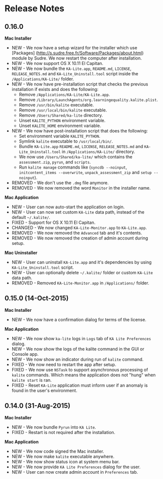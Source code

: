 Release Notes
=============

0.16.0
------

**Mac Installer**

* NEW - We now have a setup wizard for the installer which use [Packages] (http://s.sudre.free.fr/Software/Packages/about.html) module by Sudre. We now restart the computer after installation.
* NEW - We now support OS X 10.11 El Capitan.
* NEW - We now bundle the `KA-Lite.app`, `README.md`, `LICENSE`, `RELEASE_NOTES.md` and `KA-Lite_Uninstall.tool` script inside the `/Applications/KA-Lite/` folder.
* NEW - We now have pre-installation script that checks the previous installation if exists and does the following:
  - Remove `/Applications/KA-Lite/KA-Lite.app`.
  - Remove `/Library/LaunchAgents/org.learningequality.kalite.plist`.
  - Remove `/usr/bin/kalite` executable.
  - Remove `/usr/local/bin/kalite` executable. 
  - Remove `/Users/Shared/ka-lite` directory.
  - Unset `KALITE_PYTHON` environment variable.
  - Unset `KALITE_HOME` environment variable.
* NEW - We now have post-installation script that does the following:
  - Set environment variable `KALITE_PYTHON`.
  - Symlink `kalite` executable to `/usr/local/bin/`.
  - Bundle `KA-Lite.app` `README.md`, `LICENSE`, `RELEASE_NOTES.md` and `KA-Lite_Uninstall.tool` in `/Applications/KA-Lite/` directory.
  - We now use `/Users/Shared/ka-lite/` which contains the `assessment.zip`, `pyrun`, and `scripts`.
  - Run `kalite manage` commands like (`syncdb --noinput`, `initcontent_items --overwrite`, `unpack_assessment_zip` and `setup --noinput`).
* REMOVED - We don't use the `.dmg` file anymore.
* REMOVED - We now removed the word `Monitor` in the installer name.


**Mac Application**

* NEW - User can now auto-start the application on login.
* NEW - User can now set custom `KA-Lite` data path, instead of the default `~/.kalite/`.
* FIXED - Support for OS X 10.11 El Capitan.
* CHANGED - We now changed `KA-Lite-Monitor.app` to `KA-Lite.app`.
* REMOVED - We now removed the `Advanced` tab and it's contents.
* REMOVED - We now removed the creation of admin account during setup.
 
**Mac Uninstaller**

* NEW - User can uninstall `KA-Lite.app` and it's dependencies by using `KA-Lite_Uninstall.tool` script.
* NEW - User can optionally delete `~/.kalite/` folder or custom `KA-Lite` data path.
* REMOVED - Removed `KA-Lite-Monitor.app` in `/Applications/` folder.

0.15.0 (14-Oct-2015)
--------------------

**Mac Installer**

* NEW - We now have a confirmation dialog for terms of the license.

**Mac Application**

* NEW - We now show `ka-lite` logs in `Logs` tab of `KA Lite Preferences` dialog.
* NEW - We now show the logs of the kalite command in the GUI or Console app.
* NEW - We now show an indicator during run of `kalite` command.
* FIXED - We now need to restart the app after setup.
* FIXED - We now use `NSTask` to support asynchronous processing of `kalite` commands.  Which means the application does not "hung" when `kalite start` is ran.
* FIXED - Reset `KA-Lite` application must inform user if an anomaly is found in the user's environment.


0.14.0 (31-Aug-2015)
--------------------

**Mac Installer**

* NEW - We now bundle `Pyrun` into `KA Lite`.
* FIXED - Restart is not required after the installation.

**Mac Application**

* NEW - We now code signed the Mac installer.
* NEW - We now make `kalite` executable anywhere. 
* NEW - We now show status icon at system menu bar.
* NEW - We now provide `KA Lite Preferences` dialog for the user.
* NEW - User can now create admin account in `Preferences` tab.
